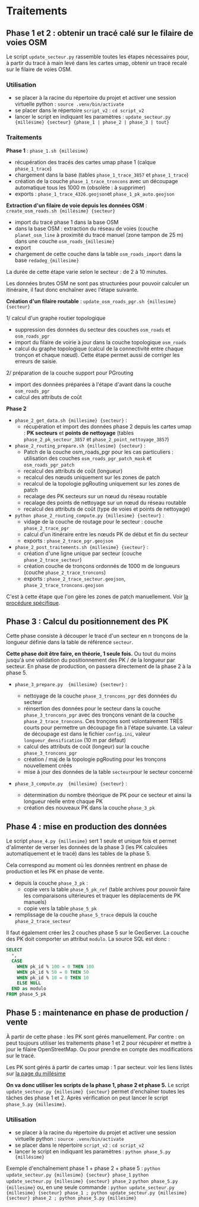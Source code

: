 # Traitements


## Phase 1 et 2 : obtenir un tracé calé sur le filaire de voies OSM

Le script `update_secteur.py` rassemble toutes les étapes nécessaires pour, à partir du tracé à main levé dans les cartes umap, obtenir un tracé recalé sur le filaire de voies OSM.

### Utilisation

* se placer à la racine du répertoire du projet et activer une session virtuelle python : `source .venv/bin/activate`
* se placer dans le répertoire `script_v2` : `cd script_v2`
* lancer le script en indiquant les paramètres : `update_secteur.py {millésime} {secteur} {phase_1 | phase_2 | phase_3 | tout}`

### Traitements

**Phase 1** : `phase_1.sh {millésime}`

* récupération des tracés des cartes umap phase 1 (calque `phase_1_trace`)
* chargement dans la base (tables `phase_1_trace_3857` et `phase_1_trace`)
* création de la couche `phase_1_trace_troncons` avec un découpage automatique tous les 1000 m (obsolète : à supprimer)
* exports : `phase_1_trace_4326.geojson`et `phase_1_pk_auto.geojson`


**Extraction d'un filaire de voie depuis les données OSM** : `create_osm_roads.sh {millésime} {secteur}`

* import du tracé phase 1 dans la base OSM
* dans la base OSM : extraction du réseau de voies (couche `planet_osm_line` à proximité du tracé manuel (zone tampon de 25 m) dans une couche `osm_roads_{millesime}`
* export
* chargement de cette couche dans la table `osm_roads_import` dans la base `redadeg_{millesime}`

La durée de cette étape varie selon le secteur : de 2 à 10 minutes.

Les données brutes OSM ne sont pas structurées pour pouvoir calculer un itinéraire, il faut donc enchaîner avec l'étape suivante.


**Création d'un filaire routable** : `update_osm_roads_pgr.sh {millesime} {secteur}`

1/ calcul d'un graphe routier topologique

* suppression des données du secteur des couches `osm_roads` et `osm_roads_pgr` 
* import du filaire de voirie à jour dans la couche topologique `osm_roads`
* calcul du graphe topologique (calcul de la connectivité entre chaque tronçon et chaque nœud). Cette étape permet aussi de corriger les erreurs de saisie.

2/ préparation de la couche support pour PGrouting

* import des données préparées à l'étape d'avant dans la couche `osm_roads_pgr`
* calcul des attributs de coût


**Phase 2**

* `phase_2_get_data.sh {millesime} {secteur}` : 
  * récupération et import des données phase 2 depuis les cartes umap : **PK secteurs** et **points de nettoyage** (tables `phase_2_pk_secteur_3857` et `phase_2_point_nettoyage_3857`)
* `phase_2_routing_prepare.sh {millesime} {secteur}` :
  * Patch de la couche osm_roads_pgr pour les cas particuliers : utilisation des couches `osm_roads_pgr_patch_mask` et `osm_roads_pgr_patch`
  * recalcul des attributs de coût (longueur)
  * recalcul des nœuds uniquement sur les zones de patch
  * recalcul de la topologie pgRouting uniquement sur les zones de patch
  * recalage des PK secteurs sur un nœud du réseau routable
  * recalage des points de nettoyage sur un nœud du réseau routable
  * recalcul des attributs de coût (type de voies et points de nettoyage)
* `python phase_2_routing_compute.py {millesime} {secteur}` :
  * vidage de la couche de routage pour le secteur : couche `phase_2_trace_pgr`
  * calcul d'un itinéraire entre les nœuds PK de début et fin du secteur
  * exports : `phase_2_trace_pgr.geojson`
* `phase_2_post_traitements.sh {millesime} {secteur}` :
  * création d'une ligne unique par secteur (couche `phase_2_trace_secteur`)
  * création couche de tronçons ordonnés de 1000 m de longueurs (couche `phase_2_trace_troncons`)
  * exports : `phase_2_trace_secteur.geojson`, `phase_2_trace_troncons.geojson`

C'est à cette étape que l'on gère les zones de patch manuellement. Voir [la procédure spécifique](patch_manuel_routes.md).

## Phase 3 : Calcul du positionnement des PK

Cette phase consiste à découper le tracé d'un secteur en n tronçons de la longueur définie dans la table de référence `secteur`.

**Cette phase doit être faire, en théorie, 1 seule fois.** Ou tout du moins jusqu'à une validation du positionnement des PK / de la longueur par secteur.
En phase de production, on passera directement de la phase 2 à la phase 5.

* `phase_3_prepare.py  {millesime} {secteur}` :
  * nettoyage de la couche `phase_3_troncons_pgr` des données du secteur
  * réinsertion des données pour le secteur dans la couche `phase_3_troncons_pgr` avec des tronçons venant de la couche `phase_2_trace_troncons`. Ces tronçons sont volontairement TRÈS courts pour permettre un découpage fin à l'étape suivante. La valeur de découpage est dans le fichier `config.ini`, valeur `longueur_densification` (10 m par défaut)
  * calcul des attributs de coût (longeur) sur la couche `phase_3_troncons_pgr`
  * création / maj de la topologie pgRouting pour les tronçons nouvellement créés
  * mise à jour des données de la table `secteur`pour le secteur concerné

* `phase_3_compute.py  {millesime} {secteur}` :
  * détermination du nombre théorique de PK pour ce secteur et ainsi la longueur réelle entre chaque PK
  * création des nouveaux PK dans la couche `phase_3_pk`



## Phase 4 : mise en production des données

Le script `phase_4.py {millesime}` sert 1 seule et unique fois et permet d'alimenter de verser les données de la phase 3 (les PK calculées automatiquement et le tracé) dans les tables de la phase 5.

Cela correspond au moment où les données rentrent en phase de production et les PK en phase de vente.

* depuis la couche `phase_3_pk` :
  * copie vers la table `phase_5_pk_ref` (table archives pour pouvoir faire les comparaisons ultérieures et traquer les déplacements de PK manuels)
  * copie vers la table `phase_5_pk`
* remplissage de la couche `phase_5_trace` depuis la couche `phase_2_trace_secteur` 

Il faut également créer les 2 couches phase 5 sur le GeoServer.
La couche des PK doit comporter un attribut `modulo`. La source SQL est donc :

```sql
SELECT
  *,
  CASE
    WHEN pk_id % 100 = 0 THEN 100
    WHEN pk_id % 50 = 0 THEN 50
    WHEN pk_id % 10 = 0 THEN 10
    ELSE NULL
  END as modulo
FROM phase_5_pk
```


## Phase 5 : maintenance en phase de production / vente

À partir de cette phase : les PK sont gérés manuellement.
Par contre : on peut toujours utiliser les traitements phase 1 et 2 pour récupérer et mettre à jour le filaire OpenStreetMap. Ou pour prendre en compte des modifications sur le tracé.

Les PK sont gérés à partir de cartes umap : 1 par secteur.
voir les liens listés sur [la page du millésime](https://ar-redadeg.openstreetmap.bzh/)

**On va donc utiliser les scripts de la phase 1, phase 2 et phase 5.**
Le script `update_secteur.py {millesime} {secteur}` permet d'enchaîner toutes les tâches des phase 1 et 2. Après vérification on peut lancer le script `phase_5.py {millesime}`.

### Utilisation

* se placer à la racine du répertoire du projet et activer une session virtuelle python : `source .venv/bin/activate`
* se placer dans le répertoire `script_v2` : `cd script_v2`
* lancer le script en indiquant les paramètres : `python phase_5.py {millésime}`

Exemple d'enchaînement phase 1 + phase 2 + phase 5 : 
`python update_secteur.py {millesime} {secteur} phase_1`
`python update_secteur.py {millesime} {secteur} phase_2`
`python phase_5.py {millesime}`
ou, en une seule commande : `python update_secteur.py {millesime} {secteur} phase_1 ; python update_secteur.py {millesime} {secteur} phase_2 ; python phase_5.py {millesime}` 







